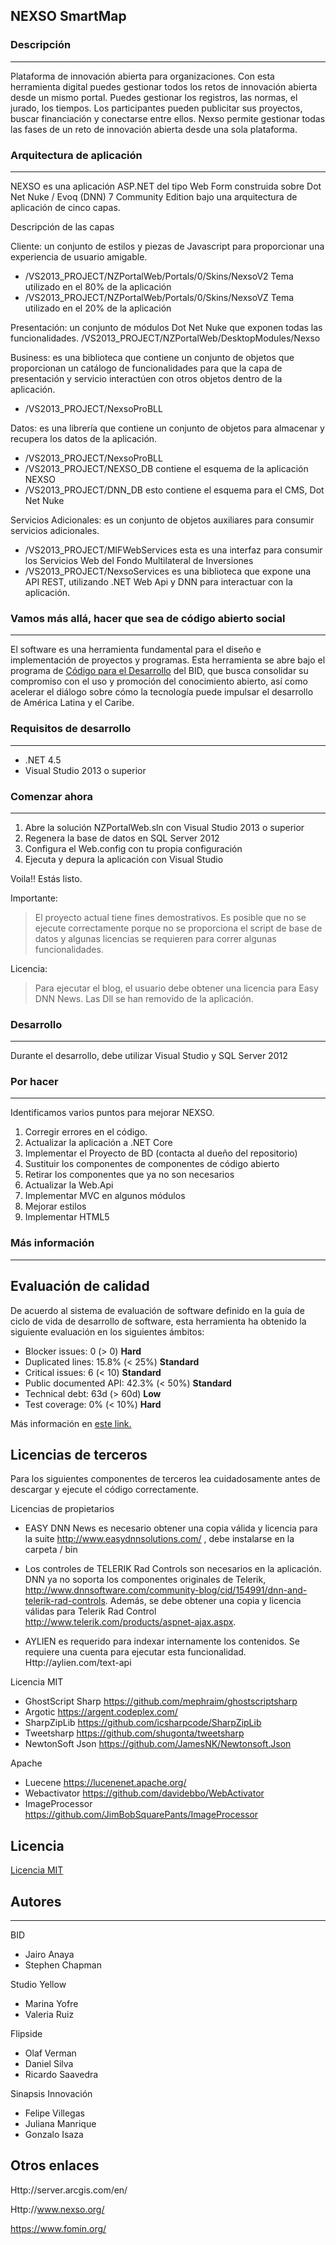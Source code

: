## NEXSO SmartMap

### Descripción
---
Plataforma de innovación abierta para organizaciones. Con esta herramienta digital puedes gestionar todos los retos de innovación abierta desde un mismo portal. Puedes gestionar los registros, las normas, el jurado, los tiempos. Los participantes pueden publicitar sus proyectos, buscar financiación y conectarse entre ellos. Nexso permite gestionar todas las fases de un reto de innovación abierta desde una sola plataforma.

### Arquitectura de aplicación
---
NEXSO es una aplicación ASP.NET del tipo Web Form construida sobre Dot Net Nuke / Evoq (DNN) 7 Community Edition bajo una arquitectura de aplicación de cinco capas.

Descripción de las capas


Cliente: un conjunto de estilos y piezas de Javascript para proporcionar una experiencia de usuario amigable.
- /VS2013_PROJECT/NZPortalWeb/Portals/0/Skins/NexsoV2  Tema utilizado en el 80% de la aplicación
- /VS2013_PROJECT/NZPortalWeb/Portals/0/Skins/NexsoVZ  Tema utilizado en el 20% de la aplicación


Presentación: un conjunto de módulos Dot Net Nuke que exponen todas las funcionalidades.
/VS2013_PROJECT/NZPortalWeb/DesktopModules/Nexso

Business: es una biblioteca que contiene un conjunto de objetos que proporcionan un catálogo de funcionalidades para que la capa de presentación y servicio interactúen con otros objetos dentro de la aplicación.

- /VS2013_PROJECT/NexsoProBLL 


Datos: es una librería que contiene un conjunto de objetos para almacenar y recupera los datos de la aplicación.
- /VS2013_PROJECT/NexsoProBLL
- /VS2013_PROJECT/NEXSO_DB contiene el esquema de la aplicación NEXSO
- /VS2013_PROJECT/DNN_DB esto contiene el esquema para el CMS, Dot Net Nuke

Servicios Adicionales: es un conjunto de objetos auxiliares para consumir servicios adicionales.
- /VS2013_PROJECT/MIFWebServices esta es una interfaz para consumir los Servicios Web del Fondo Multilateral de Inversiones
- /VS2013_PROJECT/NexsoServices es una biblioteca que expone una API REST, utilizando .NET Web Api y DNN para interactuar con la aplicación.


### Vamos más allá, hacer que sea de código abierto social
---
El software es una herramienta fundamental para el diseño e implementación de proyectos y programas. Esta herramienta se abre bajo el programa de [Código para el Desarrollo](code.iadb.org) del BID, que busca consolidar su compromiso con el uso y promoción del conocimiento abierto, así como acelerar el diálogo sobre cómo la tecnología puede impulsar el desarrollo de América Latina y el Caribe.

### Requisitos de desarrollo
---

- .NET 4.5
- Visual Studio 2013 o superior

### Comenzar ahora
---

1. Abre la solución NZPortalWeb.sln con Visual Studio 2013 o superior
2. Regenera la base de datos en SQL Server 2012
3. Configura el Web.config con tu propia configuración
4. Ejecuta y depura la aplicación con Visual Studio

Voila!! Estás listo.

Importante:

> El proyecto actual tiene fines demostrativos. Es posible que no se ejecute correctamente porque no se proporciona el script de base de datos y algunas licencias se requieren para correr algunas funcionalidades.

Licencia:

> Para ejecutar el blog, el usuario debe obtener una licencia para Easy DNN News. Las Dll se han removido de la aplicación.

### Desarrollo
---
Durante el desarrollo, debe utilizar Visual Studio y SQL Server 2012

### Por hacer
---

Identificamos varios puntos para mejorar NEXSO.

1. Corregir errores en el código.
2. Actualizar la aplicación a .NET Core
3. Implementar el Proyecto de BD (contacta al dueño del repositorio)
4. Sustituir los componentes de componentes de código abierto
5. Retirar los componentes que ya no son necesarios
6. Actualizar la Web.Api
7. Implementar MVC en algunos módulos
9. Mejorar estilos
10. Implementar HTML5

### Más información
---

## Evaluación de calidad

De acuerdo al sistema de evaluación de software definido en la guía de ciclo de vida de desarrollo de software, esta herramienta ha obtenido la siguiente evaluación en los siguientes ámbitos:

* Blocker issues: 0 (> 0) **Hard** 
* Duplicated lines: 15.8% (< 25%) **Standard**
* Critical issues: 6 (< 10) **Standard**
* Public documented API: 42.3% (< 50%) **Standard**
* Technical debt: 63d (> 60d) **Low**
* Test coverage: 0% (< 10%) **Hard**

Más información en [este link.](https://el-bid.github.io/software-life-cycle-guide/delivery/evaluation-matrix/)

## Licencias de terceros

Para los siguientes componentes de terceros lea cuidadosamente antes de descargar y ejecute el código correctamente.

Licencias de propietarios

- EASY DNN News es necesario obtener una copia válida y licencia para la suite http://www.easydnnsolutions.com/ , debe instalarse en la carpeta / bin

- Los controles de TELERIK Rad Controls son necesarios en la aplicación. DNN ya no soporta los componentes originales de Telerik, http://www.dnnsoftware.com/community-blog/cid/154991/dnn-and-telerik-rad-controls. Además, se debe obtener una copia y licencia válidas para Telerik Rad Control http://www.telerik.com/products/aspnet-ajax.aspx.

- AYLIEN es requerido para indexar internamente los contenidos. Se requiere una cuenta para ejecutar esta funcionalidad. Http://aylien.com/text-api

Licencia MIT

- GhostScript Sharp https://github.com/mephraim/ghostscriptsharp
- Argotic https://argent.codeplex.com/
- SharpZipLib https://github.com/icsharpcode/SharpZipLib
- Tweetsharp https://github.com/shugonta/tweetsharp
- NewtonSoft Json https://github.com/JamesNK/Newtonsoft.Json

Apache

- Luecene https://lucenenet.apache.org/
- Webactivator https://github.com/davidebbo/WebActivator
- ImageProcessor https://github.com/JimBobSquarePants/ImageProcessor


## Licencia

[Licencia MIT](https://github.com/EL-BID/Nexso/blob/master/LICENSE)

## Autores
---
BID

- Jairo Anaya
- Stephen Chapman

Studio Yellow
- Marina Yofre
- Valeria Ruiz

Flipside
- Olaf Verman
- Daniel Silva
- Ricardo Saavedra

Sinapsis Innovación

- Felipe Villegas
- Juliana Manrique
- Gonzalo Isaza

## Otros enlaces

Http://server.arcgis.com/en/

Http://www.nexso.org/

https://www.fomin.org/
